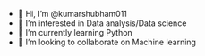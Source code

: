 - 👋 Hi, I’m @kumarshubham011
- 👀 I’m interested in Data analysis/Data science
- 🌱 I’m currently learning Python
- 💞️ I’m looking to collaborate on Machine learning

<!---
kumarshubham011/kumarshubham011 is a ✨ special ✨ repository because its `README.md` (this file) appears on your GitHub profile.
You can click the Preview link to take a look at your changes.
--->
